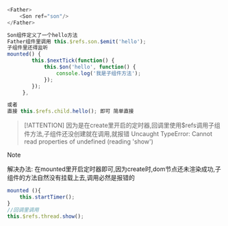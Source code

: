 ```js
<Father>
	<Son ref="son"/>  
</Father>

Son组件定义了一个hello方法
Father组件里调用 this.$refs.son.$emit('hello'); 
子组件里还得监听
mounted() {
        this.$nextTick(function() {
            this.$on('hello', function() {
                console.log('我是子组件方法');
            });
        });
     },

或者
直接 this.$refs.child.hello(); 即可 简单直接

```
> [!ATTENTION]
> 因为是在create里开启的定时器,回调里使用$refs调用子组件方法,子组件还没创建就在调用,就报错 Uncaught TypeError: Cannot read properties of undefined (reading 'show') 

 > [!NOTE]  
 > 解决办法: 在mounted里开启定时器即可,因为create时,dom节点还未渲染成功,子组件的方法自然没有挂载上去,调用必然是报错的

```js
mounted (){
    this.startTimer();
}
//回调里调用
this.$refs.thread.show();        
```